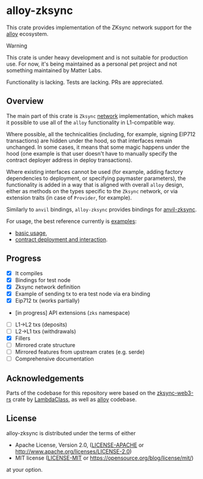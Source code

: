 # alloy-zksync

This crate provides implementation of the ZKsync network support for the [alloy](https://github.com/alloy-rs/alloy/)
ecosystem.

> [!WARNING]  
> This crate is under heavy development and is not suitable for production use.
> For now, it's being maintained as a personal pet project and not something maintained by Matter Labs.
>
> Functionality is lacking. Tests are lacking. PRs are appreciated.

## Overview

The main part of this crate is `Zksync` [network](https://docs.rs/alloy/latest/alloy/network/trait.Network.html)
implementation, which makes it possible to use all of the `alloy` functionality in L1-compatible way.

Where possible, all the technicalities (including, for example, signing EIP712 transactions) are hidden under the hood,
so that interfaces remain unchanged. In some cases, it means that some magic happens under the hood (one example is
that user doesn't have to manually specify the contract deployer address in deploy transactions).

Where existing interfaces cannot be used (for example, adding factory dependencies to deployment, or specifying
paymaster parameters),
the functionality is added in a way that is aligned with overall `alloy` design, either as methods on the types
specific to the `Zksync` network, or via extension traits (in case of `Provider`, for example).

Similarly to `anvil` bindings, `alloy-zksync` provides bindings for
[anvil-zksync](https://github.com/matter-labs/anvil-zksync).

For usage, the best reference currently is [examples](./examples/):
- [basic usage](./examples/showcase.rs),
- [contract deployment and interaction](./examples/deploy.rs).

## Progress

- [x] It compiles
- [x] Bindings for test node
- [x] Zksync network definition
- [x] Example of sending tx to era test node via era binding
- [x] Eip712 tx (works partially)
- [in progress] API extensions (`zks` namespace)
- [ ] L1->L2 txs (deposits)
- [ ] L2->L1 txs (withdrawals)
- [x] Fillers
- [ ] Mirrored crate structure
- [ ] Mirrored features from upstream crates (e.g. serde)
- [ ] Comprehensive documentation

## Acknowledgements

Parts of the codebase for this repository were based on the [zksync-web3-rs](https://github.com/lambdaclass/zksync-web3-rs/)
crate by [LambdaClass](https://lambdaclass.com/), as well as [alloy](https://github.com/alloy-rs/alloy/) codebase.

## License

alloy-zksync is distributed under the terms of either

- Apache License, Version 2.0, ([LICENSE-APACHE](LICENSE-APACHE) or <http://www.apache.org/licenses/LICENSE-2.0>)
- MIT license ([LICENSE-MIT](LICENSE-MIT) or <https://opensource.org/blog/license/mit/>)

at your option.
